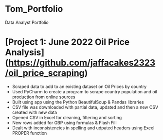 # Tom_Portfolio
Data Analyst Portfolio


# [Project 1: June 2022 Oil Price Analysis] (https://github.com/jaffacakes2323/oil_price_scraping)

- Scraped data to add to an existing dataset on Oil Prices by country
- Used PyCharm to create a program to scrape country population and oil production from online sources
- Built using app using the Python BeautifulSoup & Pandas libraries
- CSV file was downloaded with partial data, updated and then a new CSV created with new data
- Opened CSV in Excel for cleaning, filtering and sorting
- New rows added for GBP using formulas & Flash Fill 
- Dealt with inconsistencies in spelling and udpated headers using Excel PROPER function 
